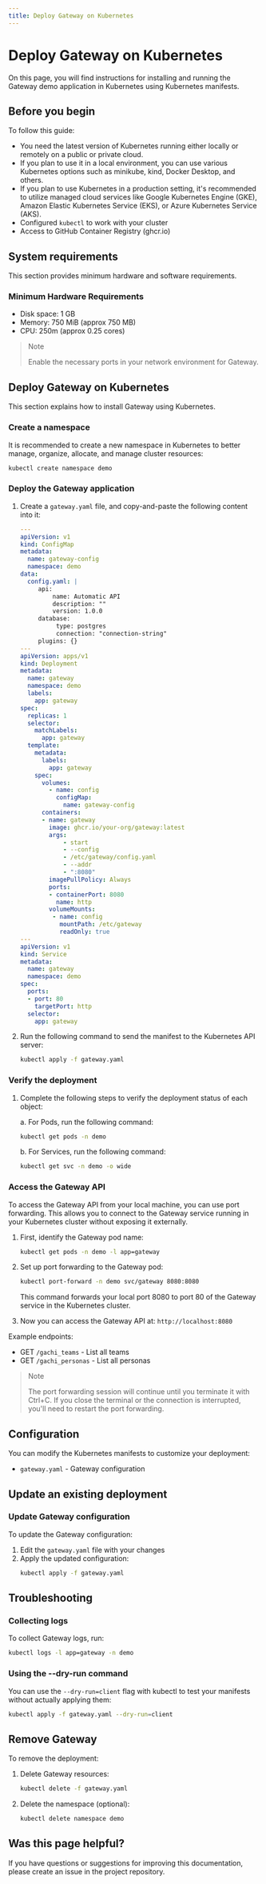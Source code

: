 ```yaml
---
title: Deploy Gateway on Kubernetes
---
```


# Deploy Gateway on Kubernetes

On this page, you will find instructions for installing and running the Gateway demo application in Kubernetes using Kubernetes manifests.

## Before you begin

To follow this guide:

* You need the latest version of Kubernetes running either locally or remotely on a public or private cloud.
* If you plan to use it in a local environment, you can use various Kubernetes options such as minikube, kind, Docker Desktop, and others.
* If you plan to use Kubernetes in a production setting, it's recommended to utilize managed cloud services like Google Kubernetes Engine (GKE), Amazon Elastic Kubernetes Service (EKS), or Azure Kubernetes Service (AKS).
* Configured `kubectl` to work with your cluster
* Access to GitHub Container Registry (ghcr.io)

## System requirements

This section provides minimum hardware and software requirements.

### Minimum Hardware Requirements

* Disk space: 1 GB
* Memory: 750 MiB (approx 750 MB)
* CPU: 250m (approx 0.25 cores)

> Note
> 
> Enable the necessary ports in your network environment for Gateway.

## Deploy Gateway on Kubernetes

This section explains how to install Gateway using Kubernetes.

### Create a namespace

It is recommended to create a new namespace in Kubernetes to better manage, organize, allocate, and manage cluster resources:

```bash
kubectl create namespace demo
```

### Deploy the Gateway application

1. Create a `gateway.yaml` file, and copy-and-paste the following content into it:
   ```yaml
   ---
   apiVersion: v1
   kind: ConfigMap
   metadata:
     name: gateway-config
     namespace: demo
   data:
     config.yaml: |
        api:
            name: Automatic API
            description: ""
            version: 1.0.0
        database:
             type: postgres
             connection: "connection-string"
        plugins: {}
   ---
   apiVersion: apps/v1
   kind: Deployment
   metadata:
     name: gateway
     namespace: demo
     labels:
       app: gateway
   spec:
     replicas: 1
     selector:
       matchLabels:
         app: gateway
     template:
       metadata:
         labels:
           app: gateway
       spec:
         volumes:
           - name: config
             configMap:
               name: gateway-config
         containers:
         - name: gateway
           image: ghcr.io/your-org/gateway:latest
           args:
               - start
               - --config
               - /etc/gateway/config.yaml
               - --addr
               - ":8080"
           imagePullPolicy: Always
           ports:
           - containerPort: 8080
             name: http
           volumeMounts:
            - name: config
              mountPath: /etc/gateway
              readOnly: true
   ---
   apiVersion: v1
   kind: Service
   metadata:
     name: gateway
     namespace: demo
   spec:
     ports:
     - port: 80
       targetPort: http
     selector:
       app: gateway
   ```

2. Run the following command to send the manifest to the Kubernetes API server:
   ```bash
   kubectl apply -f gateway.yaml
   ```

### Verify the deployment

1. Complete the following steps to verify the deployment status of each object:
   
   a. For Pods, run the following command:
   ```bash
   kubectl get pods -n demo
   ```
   
   b. For Services, run the following command:
   ```bash
   kubectl get svc -n demo -o wide
   ```

### Access the Gateway API

To access the Gateway API from your local machine, you can use port forwarding. This allows you to connect to the Gateway service running in your Kubernetes cluster without exposing it externally.

1. First, identify the Gateway pod name:
   ```bash
   kubectl get pods -n demo -l app=gateway
   ```

2. Set up port forwarding to the Gateway pod:
   ```bash
   kubectl port-forward -n demo svc/gateway 8080:8080
   ```
   This command forwards your local port 8080 to port 80 of the Gateway service in the Kubernetes cluster.

3. Now you can access the Gateway API at: `http://localhost:8080`

Example endpoints:
- GET `/gachi_teams` - List all teams
- GET `/gachi_personas` - List all personas

> Note
> 
> The port forwarding session will continue until you terminate it with Ctrl+C. If you close the terminal or the connection is interrupted, you'll need to restart the port forwarding.

## Configuration

You can modify the Kubernetes manifests to customize your deployment:
- `gateway.yaml` - Gateway configuration

## Update an existing deployment

### Update Gateway configuration

To update the Gateway configuration:

1. Edit the `gateway.yaml` file with your changes
2. Apply the updated configuration:
   ```bash
   kubectl apply -f gateway.yaml
   ```

## Troubleshooting

### Collecting logs

To collect Gateway logs, run:
```bash
kubectl logs -l app=gateway -n demo
```

### Using the --dry-run command

You can use the `--dry-run=client` flag with kubectl to test your manifests without actually applying them:

```bash
kubectl apply -f gateway.yaml --dry-run=client
```

## Remove Gateway

To remove the deployment:

1. Delete Gateway resources:
   ```bash
   kubectl delete -f gateway.yaml
   ```

2. Delete the namespace (optional):
   ```bash
   kubectl delete namespace demo
   ```

## Was this page helpful?

If you have questions or suggestions for improving this documentation, please create an issue in the project repository. 
